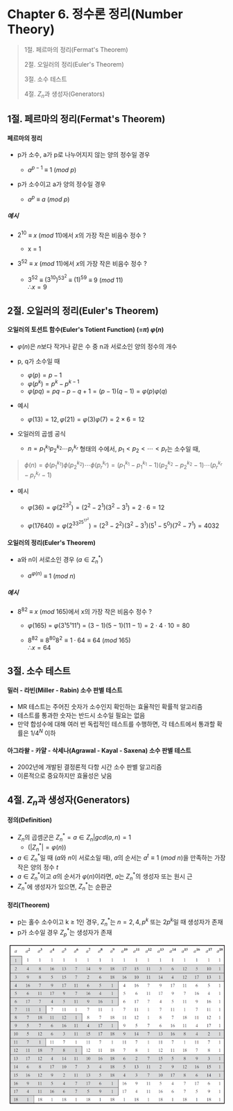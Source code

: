 # Chapter 6. 정수론 정리(Number Theory)

> 1절. 페르마의 정리(Fermat's Theorem)
>
> 2절. 오일러의 정리(Euler's Theorem)
>
> 3절. 소수 테스트
>
> 4절. $Z_n$과 생성자(Generators)

## 1절. 페르마의 정리(Fermat's Theorem)

#### 페르마의 정리

- p가 소수, a가 p로 나누어지지 않는 양의 정수일 경우

  - $a^{p−1}$ $≡$ $1$ ($mod$ $p$)

- p가 소수이고 a가 양의 정수일 경우

  - $a^p$ $≡$ $a$ ($mod$ $p$)

##### 예시

- $2^{10}$ $≡$ $x$ ($mod$ $11$)에서 $x$의 가장 작은 비음수 정수 ?

  - x = 1

- $3^{52}$ $≡$ $x$ ($mod$ $11$)에서 $x$의 가장 작은 비음수 정수 ?

  - $3^{52}$ $≡$ $(3^{10})^53^2$ $≡$ $(1)^59$ $≡$ $9$ ($mod$ $11$)  
    $∴ x = 9$

## 2절. 오일러의 정리(Euler's Theorem)

#### 오일러의 토션트 함수(Euler's Totient Function) (=$π$) $φ(n)$

- $φ(n)$은 $n$보다 작거나 같은 수 중 n과 서로소인 양의 정수의 개수
- p, q가 소수일 때

  - $φ(p) = p − 1$
  - $φ(p^k) = p^k − p^{k−1}$
  - $φ(pq) = pq − p − q + 1 = (p − 1)(q − 1) = φ(p)φ(q)$

- 예시

  - $φ(13) = 12, φ(21) = φ(3) φ(7) = 2 × 6 = 12$

- 오일러의 곱셈 공식

  - $n = p_1^{k_1} p_2^{k_2} ⋯ p_r^{k_r}$ 형태의 수에서, $p_1 < p_2 < ⋯ < p_r$는 소수일 때,

> $ϕ(n) = ϕ(p_1^{k_1}) ϕ(p_2^{k_2}) ⋯ ϕ(p_r^{k_r})       
> = (p_1^{k_1} − p_1^{k_1}−1)(p_2^{k_2} − p_2^{k_2}−1)    
> ⋯ (p_r^{k_r} − p_r^{k_r}−1)$     

- 예시

  - $φ(36) = φ(2^23^2) = (2^2 − 2^1)(3^2 − 3^1) = 2⋅6 = 12$

  - $φ(17640) = φ(2^33^25^17^2) = (2^3 − 2^2)(3^2 − 3^1)(5^1 − 5^0)(7^2 − 7^1) = 4032$

#### 오일러의 정리(Euler's Theorem)

- a와 n이 서로소인 경우 ($a ∈ Z_n^*$)

  - $a^{φ(n)}$ $≡$ $1$ ($mod$ $n$)

##### 예시

- $8^{82}$ $≡$ $x$ ($mod$ $165$)에서 x의 가장 작은 비음수 정수 ?

  - $φ(165)$ $=$ $φ(3¹5¹11¹)$ $=$ $(3−1)(5−1)(11−1) = 2⋅4⋅10 = 80$

  - $8^{82} ≡ 8^{80}8^2 ≡ 1⋅64 ≡ 64$ ($mod$ $165$)  
    $∴ x = 64$

## 3절. 소수 테스트

#### 밀러 - 라빈(Miller - Rabin) 소수 판별 테스트

- MR 테스트는 주어진 숫자가 소수인지 확인하는 효율적인 확률적 알고리즘
- 테스트를 통과한 숫자는 반드시 소수일 필요는 없음
- 만약 합성수에 대해 여러 번 독립적인 테스트를 수행하면, 각 테스트에서 통과할 확률은 $1/4^ N$ 이하

#### 아그라왈 - 카얄 - 삭세나(Agrawal - Kayal - Saxena) 소수 판별 테스트

- 2002년에 개발된 결정론적 다항 시간 소수 판별 알고리즘
- 이론적으로 중요하지만 효율성은 낮음

## 4절. $Z_n$과 생성자(Generators)

#### 정의(Definition)

- $Z_n$의 곱셈군은 $Z_n^* = {a ∈ Z_n | gcd(a, n) = 1}$
  - ($|Z_n^*| = φ(n)$)
- $a ∈ Z_n^*$일 때 ($a$와 $n$이 서로소일 때), $a$의 순서는 $a^t ≡ 1$ ($mod$ $n$)을 만족하는 가장 작은 양의 정수 $t$
- $a ∈ Z_n^*$이고 $a$의 순서가 $φ(n)$이라면, $a$는 $Z_n^*$의 생성자 또는 원시 근
- $Z_n^*$에 생성자가 있으면, $Z_n^*$는 순환군

#### 정리(Theorem)

- p는 홀수 소수이고 k ≥ 1인 경우, $Z_n^*$는 $n = 2, 4, p^k$ 또는 $2p^k$일 때 생성자가 존재
- p가 소수일 경우 $Z_p^*$는 생성자가 존재

![Modulo19](https://github.com/BangYunseo/TIL/blob/main/Security/InformationSecurity/Image/ch07/M19.PNG)
